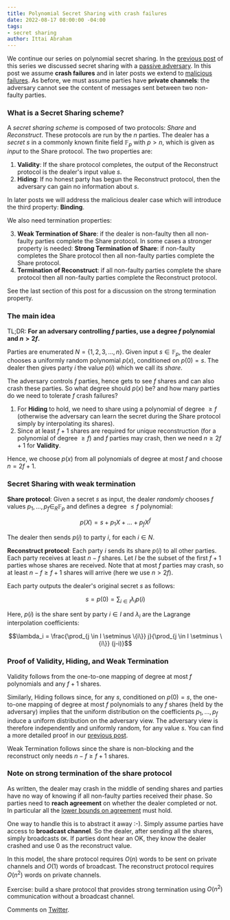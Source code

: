```yaml
---
title: Polynomial Secret Sharing with crash failures
date: 2022-08-17 08:00:00 -04:00
tags:
- secret sharing
author: Ittai Abraham
---
```


We continue our series on polynomial secret sharing. In the [previous post](https://decentralizedthoughts.github.io/2020-07-17-polynomial-secret-sharing-and-the-lagrange-basis/) of this series we discussed secret sharing with a [passive adversary](https://decentralizedthoughts.github.io/2019-06-07-modeling-the-adversary/). In this post we assume **crash failures** and in later posts we extend to [malicious failures](https://decentralizedthoughts.github.io/2022-08-24-BGW-secret-sharing/). As before, we must assume parties have **private channels**: the adversary cannot see the content of messages sent between two non-faulty parties.

### What is a Secret Sharing scheme?

A *secret sharing scheme* is composed of two protocols: *Share* and *Reconstruct*. These protocols are run by the $n$ parties. The dealer has a *secret* $s$ in a commonly known finite field $\mathbb{F}_p$ with $p>n$, which is given as *input* to the Share protocol. The two properties are:

1. **Validity**: If the share protocol completes, the output of the Reconstruct protocol is the dealer's input value $s$.
2. **Hiding**: If no honest party has begun the Reconstruct protocol, then the adversary can gain no information about $s$. 

In later posts we will address the malicious dealer case which will introduce the third property: **Binding**.

We also need termination properties:

3. **Weak Termination of Share**: if the dealer is non-faulty then all non-faulty parties complete the Share protocol.
   In some cases a stronger property is needed:
   **Strong Termination of Share**: if non-faulty completes the Share protocol then all non-faulty parties complete the Share protocol.
4. **Termination of Reconstruct**: if all non-faulty parties complete the share protocol then all non-faulty parties complete the Reconstruct protocol.

See the last section of this post for a discussion on the strong termination property.

### The main idea

TL;DR: **For an adversary controlling $f$ parties, use a degree $f$ polynomial and $n>2f$.**

Parties are enumerated $N=\{1,2,3,\dots,n\}$. Given input $s \in \mathbb{F}_p$, the dealer chooses a uniformly random polynomial $p(x)$, conditioned on $p(0)=s$. The dealer then gives party $i$ the value $p(i)$ which we call its *share*.  

The adversary controls $f$ parties, hence gets to see $f$ shares and can also crash these parties. So what degree should $p(x)$ be? and how many parties do we need to tolerate $f$ crash failures?

1. For **Hiding** to hold, we need to share using a polynomial of degree $\geq f$ (otherwise the adversary can learn the secret during the Share protocol simply by interpolating its shares). 
2. Since at least $f+1$ shares are required for unique reconstruction (for a polynomial of degree $\geq f$) and $f$ parties may crash, then we need $n \geq 2f+1$ for **Validity**.

Hence, we choose $p(x)$ from all polynomials of degree at most $f$ and choose $n=2f+1$.

### Secret Sharing with weak termination

**Share protocol**:
Given a secret $s$ as input, the dealer *randomly* chooses $f$ values $p_1,\dots,p_{f} \in_R \mathbb{F}_p$ and defines a degree $\le f$ polynomial:

$$p(X)=s+p_1 X + \dots + p_f X^f$$

The dealer then sends $p(i)$ to party $i$, for each $i \in N$.

**Reconstruct protocol**: 
Each party $i$ sends its share $p(i)$ to all other parties. 
Each party receives at least $n-f$ shares. Let $I$ be the subset of the first $f+1$ parties whose shares are received. Note that at most $f$ parties may crash, so at least $n-f \geq f+1$ shares will arrive (here we use $n>2f$). 

Each party outputs the dealer's original secret $s$ as follows:

$$s=p(0)=\sum_{i \in I} \lambda_i p(i)$$

Here, $p(i)$ is the share sent by party $i \in I$ and $\lambda_i$ are the Lagrange interpolation coefficients:

$$\lambda_i = \frac{\prod_{j \in I \setminus \{i\}} j}{\prod_{j \in I \setminus \{i\}} (j-i)}$$

### Proof of Validity, Hiding, and Weak Termination

Validity follows from the one-to-one mapping of degree at most $f$ polynomials and any $f+1$ shares. 

Similarly, Hiding follows since, for any $s$, conditioned on $p(0)=s$, the one-to-one mapping of degree at most $f$ polynomials to any $f$ shares (held by the adversary) implies that the uniform distribution on the coefficients $p_1,\dots,p_f$ induce a uniform distribution on the adversary view. The adversary view is therefore independently and uniformly random, for any value $s$. You can find a more detailed proof in our [previous post](https://decentralizedthoughts.github.io/2020-07-17-polynomial-secret-sharing-and-the-lagrange-basis/).

Weak Termination follows since the share is non-blocking and the reconstruct only needs $n-f \geq f+1$ shares.

### Note on strong termination of the share protocol

As written, the dealer may crash in the middle of sending shares and parties have no way of knowing if all non-faulty parties received their phase. So parties need to **reach agreement** on whether the dealer completed or not. In particular all the [lower bounds on agreement](https://decentralizedthoughts.github.io/2019-12-15-synchrony-uncommitted-lower-bound/) must hold.

One way to handle this is to abstract it away :-). Simply assume parties have access to **broadcast channel**. So the dealer, after sending all the shares, simply broadcasts ```OK```. If parties dont hear an OK, they know the dealer crashed and use 0 as the reconstruct value. 

In this model, the share protocol requires $O(n)$ words to be sent on private channels and $O(1)$ words of broadcast. The reconstruct protocol requires $O(n^2)$ words on private channels.

Exercise: build a share protocol that provides strong termination using $O(n^2)$ communication without a broadcast channel. 

Comments on [Twitter](https://twitter.com/ittaia/status/1559924466687397889?s=21&t=FOnqNyQ4un6Z5PKwNta_cg).
